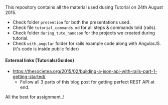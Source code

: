 This repository contains all the material used dusing Tutorial on 24th August 2015.

* Check folder `presention` for both the presentations used.
* Check file `tutorial_commands.md` for all steps & commands told (rails).
* Check folder `during_tute_handson` for the projects we created during tutorial.
* Check `with_angular` folder for rails example code along with AngularJS. (it's code is inside public folder)

#### External links (Tutorials/Guides)

* https://thesocietea.org/2015/02/building-a-json-api-with-rails-part-1-getting-started/
  * Follow all 3 parts of this blog post for getting perfect REST API at end.

All the best for assignment..!
